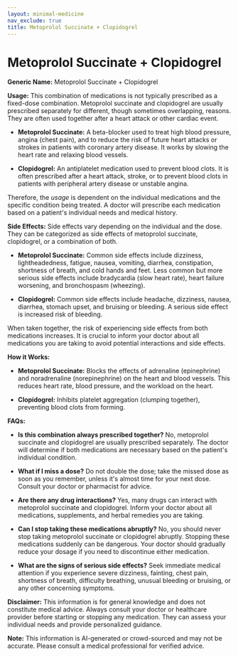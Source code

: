 ```yaml
---
layout: minimal-medicine
nav_exclude: true
title: Metoprolol Succinate + Clopidogrel
---
```


# Metoprolol Succinate + Clopidogrel

**Generic Name:** Metoprolol Succinate + Clopidogrel

**Usage:** This combination of medications is not typically prescribed as a fixed-dose combination. Metoprolol succinate and clopidogrel are usually prescribed separately for different, though sometimes overlapping, reasons.  They are often used together after a heart attack or other cardiac event.

* **Metoprolol Succinate:** A beta-blocker used to treat high blood pressure, angina (chest pain), and to reduce the risk of future heart attacks or strokes in patients with coronary artery disease.  It works by slowing the heart rate and relaxing blood vessels.

* **Clopidogrel:** An antiplatelet medication used to prevent blood clots.  It is often prescribed after a heart attack, stroke, or to prevent blood clots in patients with peripheral artery disease or unstable angina.

Therefore, the *usage* is dependent on the individual medications and the specific condition being treated. A doctor will prescribe each medication based on a patient's individual needs and medical history.


**Side Effects:**  Side effects vary depending on the individual and the dose.  They can be categorized as side effects of metoprolol succinate, clopidogrel, or a combination of both.

* **Metoprolol Succinate:** Common side effects include dizziness, lightheadedness, fatigue, nausea, vomiting, diarrhea, constipation, shortness of breath, and cold hands and feet.  Less common but more serious side effects include bradycardia (slow heart rate), heart failure worsening, and bronchospasm (wheezing).

* **Clopidogrel:** Common side effects include headache, dizziness, nausea, diarrhea, stomach upset, and bruising or bleeding.  A serious side effect is increased risk of bleeding.

When taken together, the risk of experiencing side effects from both medications increases.  It is crucial to inform your doctor about all medications you are taking to avoid potential interactions and side effects.


**How it Works:**

* **Metoprolol Succinate:**  Blocks the effects of adrenaline (epinephrine) and noradrenaline (norepinephrine) on the heart and blood vessels. This reduces heart rate, blood pressure, and the workload on the heart.

* **Clopidogrel:**  Inhibits platelet aggregation (clumping together), preventing blood clots from forming.


**FAQs:**

* **Is this combination always prescribed together?** No, metoprolol succinate and clopidogrel are usually prescribed separately. The doctor will determine if both medications are necessary based on the patient's individual condition.

* **What if I miss a dose?** Do not double the dose; take the missed dose as soon as you remember, unless it's almost time for your next dose. Consult your doctor or pharmacist for advice.

* **Are there any drug interactions?** Yes, many drugs can interact with metoprolol succinate and clopidogrel. Inform your doctor about all medications, supplements, and herbal remedies you are taking.

* **Can I stop taking these medications abruptly?** No, you should never stop taking metoprolol succinate or clopidogrel abruptly.  Stopping these medications suddenly can be dangerous.  Your doctor should gradually reduce your dosage if you need to discontinue either medication.

* **What are the signs of serious side effects?**  Seek immediate medical attention if you experience severe dizziness, fainting, chest pain, shortness of breath, difficulty breathing, unusual bleeding or bruising, or any other concerning symptoms.


**Disclaimer:** This information is for general knowledge and does not constitute medical advice. Always consult your doctor or healthcare provider before starting or stopping any medication.  They can assess your individual needs and provide personalized guidance.


**Note:** This information is AI-generated or crowd-sourced and may not be accurate. Please consult a medical professional for verified advice.